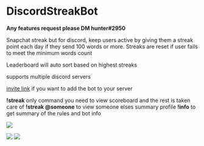 # DiscordStreakBot


**Any features request please DM hunter#2950**


Snapchat streak but for discord, keep users active by giving them a streak point each day if they send 100 words or more. Streaks are reset if user fails to meet the minimum words count

Leaderboard will auto sort based on highest streaks

supports multiple discord servers

[invite link](https://discordapp.com/oauth2/authorize?client_id=685559923450445887&permissions=2048&scope=bot) if you want to add the bot to your server

**!streak** only command you need to view scoreboard and the rest is taken care of
**!streak @someone** to view someone elses summary profile
**!info** to get summary of the rules and bot info


![](https://i.imgur.com/FwIEvYK.png)

![](https://i.imgur.com/FGWGcG6.png)
![](https://i.imgur.com/z8PQpOg.png)


